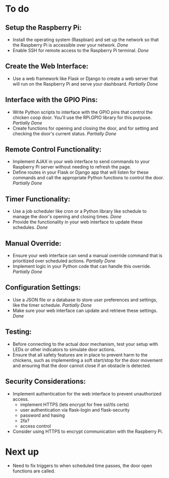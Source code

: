 # To do

## Setup the Raspberry Pi:

- Install the operating system (Raspbian) and set up the network so that the Raspberry Pi is accessible over your network. *Done*
- Enable SSH for remote access to the Raspberry Pi terminal. *Done*

## Create the Web Interface:

- Use a web framework like Flask or Django to create a web server that will run on the Raspberry Pi and serve your dashboard. *Partially Done*

## Interface with the GPIO Pins:

- Write Python scripts to interface with the GPIO pins that control the chicken coop door. You'll use the RPi.GPIO library for this purpose. *Partially Done*
- Create functions for opening and closing the door, and for setting and checking the door's current status. *Partially Done*


## Remote Control Functionality:

- Implement AJAX in your web interface to send commands to your Raspberry Pi server without needing to refresh the page. 
- Define routes in your Flask or Django app that will listen for these commands and call the appropriate Python functions to control the door. *Partially Done*

## Timer Functionality:

- Use a job scheduler like cron or a Python library like schedule to manage the door's opening and closing times. *Done*
- Provide the functionality in your web interface to update these schedules. *Done*


## Manual Override:

- Ensure your web interface can send a manual override command that is prioritized over scheduled actions. *Partially Done*
- Implement logic in your Python code that can handle this override. *Partially Done*


## Configuration Settings:

- Use a JSON file or a database to store user preferences and settings, like the timer schedule. *Partially Done*
- Make sure your web interface can update and retrieve these settings. *Done*

## Testing:

- Before connecting to the actual door mechanism, test your setup with LEDs or other indicators to simulate door actions.
- Ensure that all safety features are in place to prevent harm to the chickens, such as implementing a soft start/stop for the door movement and ensuring that the door cannot close if an obstacle is detected.


## Security Considerations:

- Implement authentication for the web interface to prevent unauthorized access.
    - implement HTTPS (lets encrypt for free ssl/tls certs)
    - user authentication via flask-login and flask-security
    - password and hasing
    - 2fa?
    - access control
- Consider using HTTPS to encrypt communication with the Raspberry Pi.

# Next up

- Need to fix triggers to when scheduled time passes, the door open functions are called.
